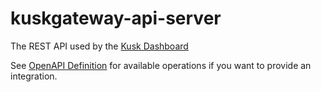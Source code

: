 # kuskgateway-api-server

The REST API used by the [Kusk Dashboard](https://github.com/kubeshop/kusk-gateway-dashboard) 

See [OpenAPI Definition](api/openapi.yaml) for available operations if you want to provide an integration.